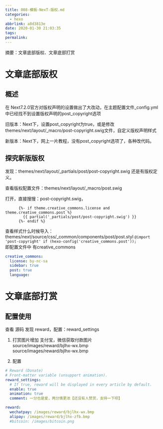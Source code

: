 ```yaml
---
title: 008-模板-NexT-版权.md
categories:
  - hexo
abbrlink: a8d3813e
date: 2020-01-30 21:03:35
tags:
permalink:
---
```


摘要：文章底部版权、文章底部打赏
<!--more-->

# 文章底部版权

## 概述

在 Next7.2.0官方对版权声明的设置做出了大改动，在主题配置文件_config.yml中已经找不到设置版权声明的post_copyright选项

旧版本：Next下，设置post_copyright为true，或是修改themes/next/layout/_macro/post-copyright.swig文件，自定义版权声明样式

新版本：Next下，网上一片教程，没有post_copyright选项了，各种改代码。

## 探究新版版权

发现：themes/next/layout/_partials/post/post-copyright.swig 还是有版权定义。

查看版权配置文件：themes/next/layout/_macro/post.swig

打开，直接搜搜：post-copyright.swig，
``` text
      {%- if theme.creative_commons.license and theme.creative_commons.post %}
        {{ partial('_partials/post/post-copyright.swig') }}
      {%- endif %}
```
查看样式什么时候导入：themes/next/source/css/_common/components/post/post.styl
`@import 'post-copyright' if (hexo-config('creative_commons.post'));`  
即配置文件中 有creative_commons

``` yaml
creative_commons:
  license: by-nc-sa
  sidebar: true
  post: true
  language:
```

# 文章底部打赏

## 配置使用
查看 源码 发现 reward，配置：reward_settings

1. 打赏图片增加
支付宝，微信获取付款图片  
source/images/reward/bjlhx-wx.bmp  
source/images/reward/bjlhx-wx.bmp

2. 配置
``` yaml
# Reward (Donate)
# Front-matter variable (unsupport animation).
reward_settings:
  # If true, reward will be displayed in every article by default.
  enable: true
  animation: true
  comment: 一分也是爱，两分情更浓【还没有人赞赏，支持一下呗】

reward:
  wechatpay: /images/reward/bjlhx-wx.bmp
  alipay: /images/reward/bjlhx-zfb.bmp
  #bitcoin: /images/bitcoin.png
```
